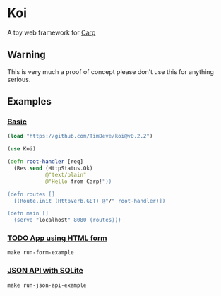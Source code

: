 # Koi

A toy web framework for [Carp](https://github.com/carp-lang/Carp)

## Warning

This is very much a proof of concept please don't use this for anything serious.

## Examples

### [Basic](./examples/simple)

```clojure
(load "https://github.com/TimDeve/koi@v0.2.2")

(use Koi)

(defn root-handler [req]
  (Res.send (HttpStatus.Ok)
            @"text/plain"
            @"Hello from Carp!"))

(defn routes []
  [(Route.init (HttpVerb.GET) @"/" root-handler)])

(defn main []
  (serve "localhost" 8080 (routes)))
```

### [TODO App using HTML form](./examples/todos-form)

```
make run-form-example
```

### [JSON API with SQLite](./examples/notes-json-api)

```
make run-json-api-example
```
